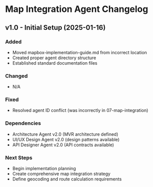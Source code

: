# Map Integration Agent Changelog

## v1.0 - Initial Setup (2025-01-16)

### Added
- Moved mapbox-implementation-guide.md from incorrect location
- Created proper agent directory structure
- Established standard documentation files

### Changed
- N/A

### Fixed
- Resolved agent ID conflict (was incorrectly in 07-map-integration)

### Dependencies
- Architecture Agent v2.0 (MVR architecture defined)
- UI/UX Design Agent v2.0 (design patterns available)
- API Designer Agent v2.0 (API contracts available)

### Next Steps
- Begin implementation planning
- Create comprehensive map integration strategy
- Define geocoding and route calculation requirements